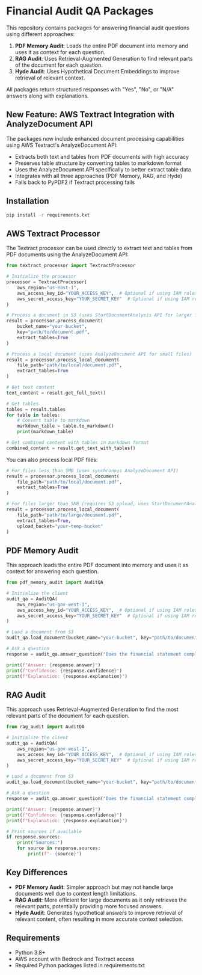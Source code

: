 # Financial Audit QA Packages

This repository contains packages for answering financial audit questions using different approaches:

1. **PDF Memory Audit**: Loads the entire PDF document into memory and uses it as context for each question.
2. **RAG Audit**: Uses Retrieval-Augmented Generation to find relevant parts of the document for each question.
3. **Hyde Audit**: Uses Hypothetical Document Embeddings to improve retrieval of relevant context.

All packages return structured responses with "Yes", "No", or "N/A" answers along with explanations.

## New Feature: AWS Textract Integration with AnalyzeDocument API

The packages now include enhanced document processing capabilities using AWS Textract's AnalyzeDocument API:

- Extracts both text and tables from PDF documents with high accuracy
- Preserves table structure by converting tables to markdown format
- Uses the AnalyzeDocument API specifically to better extract table data
- Integrates with all three approaches (PDF Memory, RAG, and Hyde)
- Falls back to PyPDF2 if Textract processing fails

## Installation

```bash
pip install -r requirements.txt
```

## AWS Textract Processor

The Textract processor can be used directly to extract text and tables from PDF documents using the AnalyzeDocument API:

```python
from textract_processor import TextractProcessor

# Initialize the processor
processor = TextractProcessor(
    aws_region="us-east-1",
    aws_access_key_id="YOUR_ACCESS_KEY",  # Optional if using IAM roles
    aws_secret_access_key="YOUR_SECRET_KEY"  # Optional if using IAM roles
)

# Process a document in S3 (uses StartDocumentAnalysis API for larger files)
result = processor.process_document(
    bucket_name="your-bucket",
    key="path/to/document.pdf",
    extract_tables=True
)

# Process a local document (uses AnalyzeDocument API for small files)
result = processor.process_local_document(
    file_path="path/to/local/document.pdf",
    extract_tables=True
)

# Get text content
text_content = result.get_full_text()

# Get tables
tables = result.tables
for table in tables:
    # Convert table to markdown
    markdown_table = table.to_markdown()
    print(markdown_table)

# Get combined content with tables in markdown format
combined_content = result.get_text_with_tables()
```

You can also process local PDF files:

```python
# For files less than 5MB (uses synchronous AnalyzeDocument API)
result = processor.process_local_document(
    file_path="path/to/local/document.pdf",
    extract_tables=True
)

# For files larger than 5MB (requires S3 upload, uses StartDocumentAnalysis API)
result = processor.process_local_document(
    file_path="path/to/large/document.pdf",
    extract_tables=True,
    upload_bucket="your-temp-bucket"
)
```

## PDF Memory Audit

This approach loads the entire PDF document into memory and uses it as context for answering each question.

```python
from pdf_memory_audit import AuditQA

# Initialize the client
audit_qa = AuditQA(
    aws_region="us-gov-west-1",
    aws_access_key_id="YOUR_ACCESS_KEY",  # Optional if using IAM roles
    aws_secret_access_key="YOUR_SECRET_KEY"  # Optional if using IAM roles
)

# Load a document from S3
audit_qa.load_document(bucket_name="your-bucket", key="path/to/document.pdf")

# Ask a question
response = audit_qa.answer_question("Does the financial statement comply with GASB standards?")

print(f"Answer: {response.answer}")
print(f"Confidence: {response.confidence}")
print(f"Explanation: {response.explanation}")
```

## RAG Audit

This approach uses Retrieval-Augmented Generation to find the most relevant parts of the document for each question.

```python
from rag_audit import AuditQA

# Initialize the client
audit_qa = AuditQA(
    aws_region="us-gov-west-1",
    aws_access_key_id="YOUR_ACCESS_KEY",  # Optional if using IAM roles
    aws_secret_access_key="YOUR_SECRET_KEY"  # Optional if using IAM roles
)

# Load a document from S3
audit_qa.load_document(bucket_name="your-bucket", key="path/to/document.pdf")

# Ask a question
response = audit_qa.answer_question("Does the financial statement comply with GASB standards?")

print(f"Answer: {response.answer}")
print(f"Confidence: {response.confidence}")
print(f"Explanation: {response.explanation}")

# Print sources if available
if response.sources:
    print("Sources:")
    for source in response.sources:
        print(f"- {source}")
```

## Key Differences

- **PDF Memory Audit**: Simpler approach but may not handle large documents well due to context length limitations.
- **RAG Audit**: More efficient for large documents as it only retrieves the relevant parts, potentially providing more focused answers.
- **Hyde Audit**: Generates hypothetical answers to improve retrieval of relevant content, often resulting in more accurate context selection.

## Requirements

- Python 3.8+
- AWS account with Bedrock and Textract access
- Required Python packages listed in requirements.txt